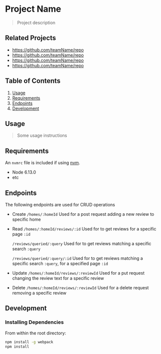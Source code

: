 # Project Name

> Project description

## Related Projects

  - https://github.com/teamName/repo
  - https://github.com/teamName/repo
  - https://github.com/teamName/repo
  - https://github.com/teamName/repo

## Table of Contents

1. [Usage](#Usage)
1. [Requirements](#requirements)
1. [Endpoints](#Endpoints)
1. [Development](#development)

## Usage

> Some usage instructions

## Requirements

An `nvmrc` file is included if using [nvm](https://github.com/creationix/nvm).

- Node 6.13.0
- etc

## Endpoints

The following endpoints are used for CRUD operations

- Create
    `/homes/:homeId`
    Used for a post request adding a new review to specific home

- Read
    `/homes/:homeId/reviews/:id`
    Used for to get reviews for a specific page `:id`

    `/reviews/queried/:query`
    Used for to get reviews matching a specific search `:query`

    `/reviews/queried/:query/:id`
    Used for to get reviews matching a specific search `:query`, for a specified page `:id`

- Update
    `/homes/:homeId/reviews/:reviewId`
    Used for a put request changing the review text for a specific review

- Delete
    `/homes/:homeId/reviews/:reviewId`
    Used for a delete request removing a specific review
## Development

### Installing Dependencies

From within the root directory:

```sh
npm install -g webpack
npm install
```


